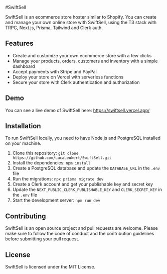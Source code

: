 #SwiftSell

SwiftSell is an ecommerce store hoster similar to Shopify. You can create and manage your own online store with SwiftSell, using the T3 stack with TRPC, Next.js, Prisma, Tailwind and Clerk auth.

## Features

- Create and customize your own ecommerce store with a few clicks
- Manage your products, orders, customers and inventory with a simple dashboard
- Accept payments with Stripe and PayPal
- Deploy your store on Vercel with serverless functions
- Secure your store with Clerk authentication and authorization

## Demo

You can see a live demo of SwiftSell here: https://swiftsell.vercel.app/

## Installation

To run SwiftSell locally, you need to have Node.js and PostgreSQL installed on your machine.

1. Clone this repository: `git clone https://github.com/LucaLeukert/SwiftSell.git`
2. Install the dependencies: `npm install`
3. Create a PostgreSQL database and update the `DATABASE_URL` in the `.env` file
4. Run the migrations: `npx prisma migrate dev`
5. Create a Clerk account and get your publishable key and secret key
6. Update the `NEXT_PUBLIC_CLERK_PUBLISHABLE_KEY` and `CLERK_SECRET_KEY` in the `.env` file
7. Start the development server: `npm run dev`

## Contributing

SwiftSell is an open source project and pull requests are welcome. Please make sure to follow the code of conduct and the contribution guidelines before submitting your pull request.

## License

SwiftSell is licensed under the MIT License.
